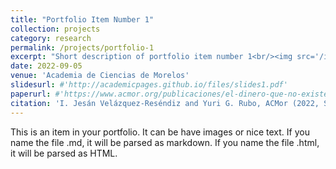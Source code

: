 ```yaml
---
title: "Portfolio Item Number 1"
collection: projects
category: research
permalink: /projects/portfolio-1
excerpt: "Short description of portfolio item number 1<br/><img src='/images/500x300.png'>"
date: 2022-09-05
venue: 'Academia de Ciencias de Morelos'
slidesurl: #'http://academicpages.github.io/files/slides1.pdf'
paperurl: #'https://www.acmor.org/publicaciones/el-dinero-que-no-existe-criptomonedas-y-energ-as-renovables'
citation: 'I. Jesán Velázquez-Reséndiz and Yuri G. Rubo, ACMor (2022, September 05)'
---
```



This is an item in your portfolio. It can be have images or nice text. If you name the file .md, it will be parsed as markdown. If you name the file .html, it will be parsed as HTML. 

